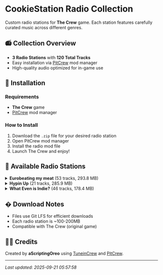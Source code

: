 # CookieStation Radio Collection

Custom radio stations for **The Crew** game. Each station features carefully curated music across different genres.

## 📻 Collection Overview

- **3 Radio Stations** with **120 Total Tracks**
- Easy installation via [PitCrew](https://github.com/Telonof/PitCrew) mod manager
- High-quality audio optimized for in-game use

## 🚀 Installation

### Requirements
- **The Crew** game
- [PitCrew](https://github.com/Telonof/PitCrew) mod manager

### How to Install
1. Download the `.zip` file for your desired radio station
2. Open PitCrew mod manager  
3. Install the radio mod file
4. Launch The Crew and enjoy!

## 📡 Available Radio Stations


<details>
<summary><strong>Eurobeating my meat</strong> (53 tracks, 293.8 MB)</summary>

**Description:** EURO radio station

**Track List:**
- ** Mistika ** - Rain
- **Ace - Topic** - Adrenaline
- **ACE - Topic** - Breakin' Out (Extended Version)
- **ACE - Topic** - Crazy on Emotion (Extended Version)
- **ACE - Topic** - Power of Sound (Extended Version)
- **ACE - Topic** - Rider of the Sky (Extended Version)
- **Bon - Topic** - Wheelpower And Go! (Extended mix)
- **Chris Stanton - Topic** - A Perfect Hero (Extended Mix)
- **DANIEL** - Full Metal Cars
- **Dave Rodgers - Topic** - 100
- **Dave Rodgers - Topic** - Deja Vu
- **Dave Rodgers - Topic** - I WANT TO FEEL (Extended ver.)
- **Dave Rodgers - Topic** - MAGIC SUNDAY
- **Dave Rodgers - Topic** - SPACE BOY
- **Dave Rodgers - Topic** - THE RACE OF THE NIGHT
- **Delta Queens - Topic** - RUNNING IN THE 90'S
- **Dr. Luv** - Max Power (feat. D.Essex - Extended mix)
- **Dream Fighters - Topic** - I Can't Stop Loving You
- **Edo Boys - Topic** - No One Sleep in tokyo (Extended mix)
- **Fastway - Topic** - Raisin' Hell (Extended Version)
- **Fastway - Topic** - Rockin' Hardcore (Extended Version)
- **Go Go Girls - Topic** - BEAT OF THE RISING SUN
- **Go Go Girls - Topic** - BOOM BOOM JAPAN
- **InitialD頭文字** - Chris T. - I Wanna be the Night
- **InitialD頭文字** - J-Stark - The Jungle Is on Fire
- **InitialD頭文字** - Speedman - Speed Lover
- **InitialD頭文字** - Virginelle - Bye Bye Girl
- **Ken Blast - Topic** - The Top (Extended)
- **Kevin&Cherry - Topic** - Chemical Love
- **King & Queen - Topic** - SPEEDY RUNNER
- **Leo River - Topic** - Runaway (Extended Mix)
- **Leslie Parrish - Topic** - DON'T STOP THE MUSIC
- **Lou Grant - Topic** - BACK ON THE ROCKS
- **Lou Master - Topic** - Up & Dance, up & Go (Extended Version)
- **MANUEL   - Topic** - Gas Gas Gas (Extended Mix)
- **MANUEL   - Topic** - Let'S Go, Come On (Extended Mix)
- **MANUEL   - Topic** - Limousine (Extended Mix)
- **MANUEL   - Topic** - On My Wings (Extended Mix)
- **MANUEL   - Topic** - What You Need (Extended Mix)
- **Marko Polo - Topic** - Speedy Speed Boy (Extended mix)
- **Max Coveri - Topic** - Golden Age
- **Mega Nrg Man** - Get Me Power (Extended Mix)
- **Mega Nrg Man** - GRAND PRIX
- **N.I.K.O. - Topic** - Night of Fire (Extended mix)
- **Nathalie** - Heartbeat (Extended mix)
- **Powerful T - Topic** - Face The Race (Extended Mix)
- **Release - Topic** - I NEED YOUR LOVE (EXTENDED MIX)
- **Rich Hard - Topic** - On Your Wings
- **Sara - Topic** - Burning Up For You (Extended)
- **SCP-Music officialTUBE** - Come on Baby (Extended Version)
- **SCP-Music officialTUBE** - Go Beat Crazy (Extended Version)
- **SYMBOL - Topic** - Forever Young (Extended Mix)
- **Vicky Vale - Topic** - Dancing (Extended mix)

</details>

<details>
<summary><strong>Hypin Up</strong> (21 tracks, 285.9 MB)</summary>

**Description:** HYPE radio station

**Track List:**
- **1991** - Full Send
- **BLVCK CROWZ - Topic** - LIFT YOU UP
- **Camo & Krooked** - Kallisto
- **Dimension** - Devotion (feat. Cameron Hayes)
- **Dimension** - Hydraulic
- **Dimension** - Sensory Division
- **DJ Fresh** - Gold Dust (Fox Stevenson Remix)
- **Feint** - Vagrant
- **Feint** - We Won't Be Alone (feat. Laura Brehm)
- **Freaks & Geeks - Topic** - Elemental
- **Grafix** - Refuge (feat. Ruth Royall)
- **KovenUKMusic** - Good Enough
- **Metrik** - Ex Machina
- **Metrik** - Gravity
- **Metrik** - Time To Let Go
- **Metrik** - We Are The Energy
- **Rusko** - Somebody To Love (Sigma Remix)
- **Sub Focus** - Out The Blue
- **Sub Focus** - Tidal Wave
- **Supermode - Topic** - Tell Me Why (1991 Remix)
- **UKF Drum & Bass** - 1991 - Illusions

</details>

<details>
<summary><strong>What Even is Indie?</strong> (46 tracks, 178.4 MB)</summary>

**Description:** INDI radio station

**Track List:**
- **alt-J** - Breezeblocks
- **Bag Raiders** - Shooting Stars
- **Bloc Party** - Banquet
- **Bloc Party** - Helicopter
- **Bloc Party** - Hunting for Witches
- **Empire Of The Sun** - Walking On A Dream
- **Empire Of The Sun** - We Are The People
- **FosterThePeople** - Houdini
- **FosterThePeople** - Pumped Up Kicks
- **gotyemusic** - Somebody That I Used To Know
- **Hozier** - Too Sweet
- **KONGOS** - Come with Me Now
- **M83** - Midnight City
- **MGMT** - Electric Feel
- **MGMT** - Kids
- **MGMT** - Time to Pretend
- **Milky Chance Official** - Stolen Dance
- **ModjoOfficial** - Lady (Hear Me Tonight)
- **Måneskin Official** - Beggin'
- **Official Arctic Monkeys** - Do I Wanna Know?
- **Official Arctic Monkeys** - I Bet You Look Good On The Dancefloor
- **Official Arctic Monkeys** - I Wanna Be Yours
- **Official Arctic Monkeys** - Why'd You Only Call Me When You're High?
- **Rag'n'Bone Man** - Human
- **Saint Motel** - Cold Cold Man
- **Saint Motel** - My Type
- **Stardust** - Music Sounds Better With You (Radio Edit)
- **The Black Keys** - Gold on the Ceiling
- **The Black Keys** - Howlin' for You
- **The Black Keys** - Little Black Submarines
- **The Black Keys** - Lonely Boy
- **The Black Keys** - Tighten Up
- **The Bravery** - An Honest Mistake
- **The Neighbourhood** - Sweater Weather
- **The Strokes** - Last Nite
- **The Strokes** - Machu Picchu
- **The Strokes** - Reptilia
- **The Strokes** - Someday
- **The Strokes** - Under Cover of Darkness
- **The Strokes** - You Only Live Once
- **TheKillersMusic** - Run For Cover
- **TheKillersMusic** - The Man
- **tvontheradio** - Happy Idiot
- **tvontheradio** - Satellite
- **tvontheradio** - Staring at the Sun
- **tvontheradio** - Wolf Like Me

</details>


## � Download Notes

- Files use Git LFS for efficient downloads
- Each radio station is ~100-200MB
- Compatible with The Crew (original game)

## 👨‍💻 Credits

Created by **aScriptingOreo** using [TuneinCrew](https://github.com/Telonof/TuneinCrew) and [PitCrew](https://github.com/Telonof/PitCrew).

---
*Last updated: 2025-09-21 05:57:58*

